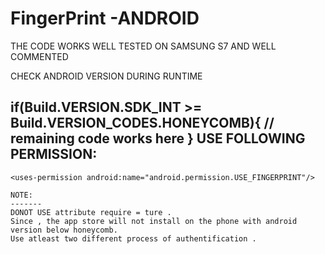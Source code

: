 # FingerPrint -ANDROID

THE CODE WORKS WELL TESTED ON SAMSUNG S7 AND WELL COMMENTED

CHECK ANDROID VERSION DURING RUNTIME 

if(Build.VERSION.SDK_INT >= Build.VERSION_CODES.HONEYCOMB){
   // remaining code works here
}
USE FOLLOWING PERMISSION:
---------------------------
    <uses-permission android:name="android.permission.USE_FINGERPRINT"/>
    
    NOTE: 
    -------
    DONOT USE attribute require = ture . 
    Since , the app store will not install on the phone with android version below honeycomb.
    Use atleast two different process of authentification .
    
   
  

